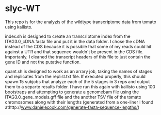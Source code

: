 # slyc-WT

This repo is for the analyzis of the wildtype transcriptome data from tomato using kallisto.

index.sh is designed to create an transcriptome index from the ITAG3.0_cDNA.fasta file and put it in the data folder. I chose the cDNA instead of the CDS because it is possible that some of my reads could hit against a UTR and that sequence wouldn't be present in the CDS file. Importanly, I cleaned the transcript headers of this file to just contain the gene ID and not the putative function.

quant.sh is designed to work as an arrary job, taking the names of stages and replicates from the replist.txt file. If executed properly, this should spawn 15 subjobs that analyze each of the 5 stages in 3 reps and output them to a separte results folder. I have run this again with kallisto using 100 bootstraps and attempting to generate a genomebam file using the ITAG3.0_gene_models.gff file and the another TSV file of the tomato chromosomes along with their lengths (generated from a one-liner I found athttp://www.danielecook.com/generate-fasta-sequence-lengths/)